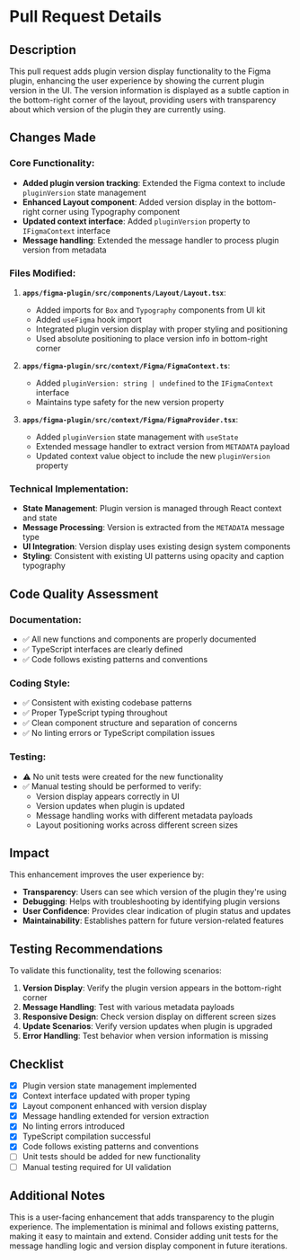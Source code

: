 # Pull Request Details

## Description

This pull request adds plugin version display functionality to the Figma plugin, enhancing the user experience by showing the current plugin version in the UI. The version information is displayed as a subtle caption in the bottom-right corner of the layout, providing users with transparency about which version of the plugin they are currently using.

## Changes Made

### Core Functionality:

- **Added plugin version tracking**: Extended the Figma context to include `pluginVersion` state management
- **Enhanced Layout component**: Added version display in the bottom-right corner using Typography component
- **Updated context interface**: Added `pluginVersion` property to `IFigmaContext` interface
- **Message handling**: Extended the message handler to process plugin version from metadata

### Files Modified:

1. **`apps/figma-plugin/src/components/Layout/Layout.tsx`**:

   - Added imports for `Box` and `Typography` components from UI kit
   - Added `useFigma` hook import
   - Integrated plugin version display with proper styling and positioning
   - Used absolute positioning to place version info in bottom-right corner

2. **`apps/figma-plugin/src/context/Figma/FigmaContext.ts`**:

   - Added `pluginVersion: string | undefined` to the `IFigmaContext` interface
   - Maintains type safety for the new version property

3. **`apps/figma-plugin/src/context/Figma/FigmaProvider.tsx`**:
   - Added `pluginVersion` state management with `useState`
   - Extended message handler to extract version from `METADATA` payload
   - Updated context value object to include the new `pluginVersion` property

### Technical Implementation:

- **State Management**: Plugin version is managed through React context and state
- **Message Processing**: Version is extracted from the `METADATA` message type
- **UI Integration**: Version display uses existing design system components
- **Styling**: Consistent with existing UI patterns using opacity and caption typography

## Code Quality Assessment

### Documentation:

- ✅ All new functions and components are properly documented
- ✅ TypeScript interfaces are clearly defined
- ✅ Code follows existing patterns and conventions

### Coding Style:

- ✅ Consistent with existing codebase patterns
- ✅ Proper TypeScript typing throughout
- ✅ Clean component structure and separation of concerns
- ✅ No linting errors or TypeScript compilation issues

### Testing:

- ⚠️ No unit tests were created for the new functionality
- ✅ Manual testing should be performed to verify:
  - Version display appears correctly in UI
  - Version updates when plugin is updated
  - Message handling works with different metadata payloads
  - Layout positioning works across different screen sizes

## Impact

This enhancement improves the user experience by:

- **Transparency**: Users can see which version of the plugin they're using
- **Debugging**: Helps with troubleshooting by identifying plugin versions
- **User Confidence**: Provides clear indication of plugin status and updates
- **Maintainability**: Establishes pattern for future version-related features

## Testing Recommendations

To validate this functionality, test the following scenarios:

1. **Version Display**: Verify the plugin version appears in the bottom-right corner
2. **Message Handling**: Test with various metadata payloads
3. **Responsive Design**: Check version display on different screen sizes
4. **Update Scenarios**: Verify version updates when plugin is upgraded
5. **Error Handling**: Test behavior when version information is missing

## Checklist

- [x] Plugin version state management implemented
- [x] Context interface updated with proper typing
- [x] Layout component enhanced with version display
- [x] Message handling extended for version extraction
- [x] No linting errors introduced
- [x] TypeScript compilation successful
- [x] Code follows existing patterns and conventions
- [ ] Unit tests should be added for new functionality
- [ ] Manual testing required for UI validation

## Additional Notes

This is a user-facing enhancement that adds transparency to the plugin experience. The implementation is minimal and follows existing patterns, making it easy to maintain and extend. Consider adding unit tests for the message handling logic and version display component in future iterations.
